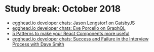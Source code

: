 # Study break: October 2018

- [egghead.io developer chats: Jason Lengstorf on GatsbyJS](https://player.fm/series/eggheadio-developer-chats-1728019/jason-lengstorf-on-gatsbyjs)
- [egghead.io developer chats: Eve Porcello on GraphQL](https://player.fm/series/eggheadio-developer-chats-1728019/eve-porcello-on-graphql)
- [5 Patterns to make your React Components more useful
](https://www.youtube.com/watch?v=Jlj8mVaDrb4)
- [egghead.io developer chats: Success and Failure in the Interview Process with Dave Smith](https://player.fm/series/eggheadio-developer-chats-1728019/success-and-failure-in-the-interview-process-with-dave-smith)
